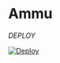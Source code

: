 # Ammu


*DEPLOY*

[![Deploy](https://www.herokucdn.com/deploy/button.svg)](https://heroku.com/deploy?template=https://github.com/DEVILSER/Ammu.git)
